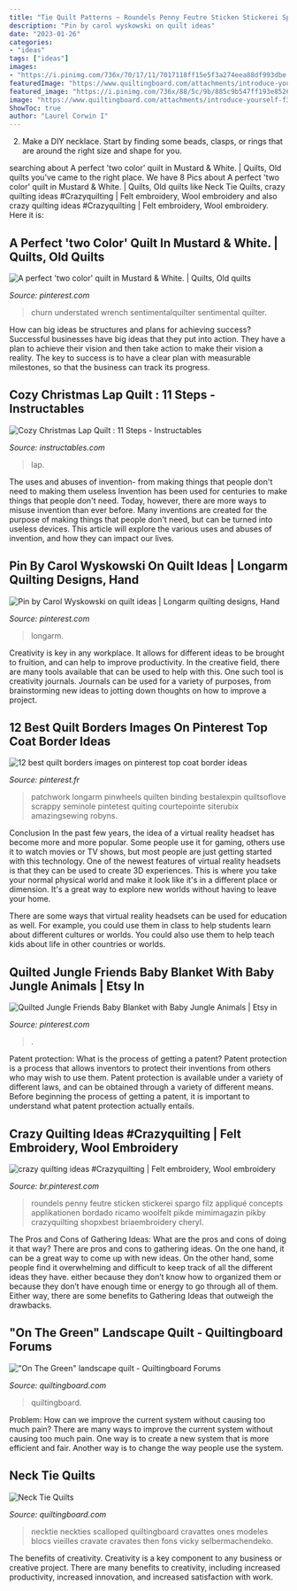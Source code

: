 ```yaml
---
title: "Tie Quilt Patterns ~ Roundels Penny Feutre Sticken Stickerei Spargo Filz Appliqué Concepts Applikationen Bordado Ricamo Woolfelt Pikde Mimimagazin Pikby Crazyquilting Shopxbest Briaembroidery Cheryl"
description: "Pin by carol wyskowski on quilt ideas"
date: "2023-01-26"
categories:
- "ideas"
tags: ["ideas"]
images:
- "https://i.pinimg.com/736x/70/17/11/7017118ff15e5f3a274eea88df993dbe.jpg"
featuredImage: "https://www.quiltingboard.com/attachments/introduce-yourself-f3/93010d1281139200-attachment-93005.jpe"
featured_image: "https://i.pinimg.com/736x/88/5c/9b/885c9b547ff193e852676eba7ca255ac.jpg"
image: "https://www.quiltingboard.com/attachments/introduce-yourself-f3/93010d1281139200-attachment-93005.jpe"
ShowToc: true
author: "Laurel Corwin I"
---
```



2. Make a DIY necklace. Start by finding some beads, clasps, or rings that are around the right size and shape for you.

	

		
searching about A perfect &#039;two color&#039; quilt in Mustard &amp; White. | Quilts, Old quilts you've came to the right place. We have 8 Pics about A perfect &#039;two color&#039; quilt in Mustard &amp; White. | Quilts, Old quilts like Neck Tie Quilts, crazy quilting ideas #Crazyquilting | Felt embroidery, Wool embroidery and also crazy quilting ideas #Crazyquilting | Felt embroidery, Wool embroidery. Here it is:
		
    
## A Perfect &#039;two Color&#039; Quilt In Mustard &amp; White. | Quilts, Old Quilts

<img loading=lazy src="https://i.pinimg.com/736x/2e/72/aa/2e72aadc249a391e01d5afc400f578b6--old-quilts-antique-quilts.jpg" onerror="this.onerror=null;this.src='https://tse3.mm.bing.net/th?id=OIP.yKWEswPWzyWHaDopccg6GQDEEs&amp;pid=15.1';" alt="A perfect &#039;two color&#039; quilt in Mustard &amp; White. | Quilts, Old quilts">

_Source: pinterest.com_

>churn understated wrench sentimentalquilter sentimental quilter. 

	

How can big ideas be structures and plans for achieving success?
Successful businesses have big ideas that they put into action. They have a plan to achieve their vision and then take action to make their vision a reality. The key to success is to have a clear plan with measurable milestones, so that the business can track its progress.

    
## Cozy Christmas Lap Quilt : 11 Steps - Instructables

<img loading=lazy src="https://cdn.instructables.com/ORIG/FK1/3YSL/H9K2G8PJ/FK13YSLH9K2G8PJ.jpg?frame=1" onerror="this.onerror=null;this.src='https://tse4.mm.bing.net/th?id=OIP.LnHWtCYHAN9e_Gp6ksJjLwHaLH&amp;pid=15.1';" alt="Cozy Christmas Lap Quilt : 11 Steps - Instructables">

_Source: instructables.com_

>lap. 

	

The uses and abuses of invention- from making things that people don't need to making them useless
Invention has been used for centuries to make things that people don't need. Today, however, there are more ways to misuse invention than ever before. Many inventions are created for the purpose of making things that people don't need, but can be turned into useless devices. This article will explore the various uses and abuses of invention, and how they can impact our lives.

    
## Pin By Carol Wyskowski On Quilt Ideas | Longarm Quilting Designs, Hand

<img loading=lazy src="https://i.pinimg.com/736x/70/17/11/7017118ff15e5f3a274eea88df993dbe.jpg" onerror="this.onerror=null;this.src='https://tse1.mm.bing.net/th?id=OIP.VqOwUCAWDofsF1dszyAV_AHaJ3&amp;pid=15.1';" alt="Pin by Carol Wyskowski on quilt ideas | Longarm quilting designs, Hand">

_Source: pinterest.com_

>longarm. 

	

Creativity is key in any workplace. It allows for different ideas to be brought to fruition, and can help to improve productivity. In the creative field, there are many tools available that can be used to help with this. One such tool is creativity journals. Journals can be used for a variety of purposes, from brainstorming new ideas to jotting down thoughts on how to improve a project.

    
## 12 Best Quilt Borders Images On Pinterest Top Coat Border Ideas

<img loading=lazy src="https://i.pinimg.com/736x/29/8c/5d/298c5d39675a7b93eeef5b0b087bd7e7.jpg" onerror="this.onerror=null;this.src='https://tse1.mm.bing.net/th?id=OIP.6-j2S7pYFm7rMkKGVnxXAgHaJ3&amp;pid=15.1';" alt="12 best quilt borders images on pinterest top coat border ideas">

_Source: pinterest.fr_

>patchwork longarm pinwheels quilten binding bestalexpin quiltsoflove scrappy seminole pintetest quiting courtepointe siterubix amazingsewing robyns. 

	

Conclusion
In the past few years, the idea of a virtual reality headset has become more and more popular. Some people use it for gaming, others use it to watch movies or TV shows, but most people are just getting started with this technology. 
One of the newest features of virtual reality headsets is that they can be used to create 3D experiences. This is where you take your normal physical world and make it look like it's in a different place or dimension. It's a great way to explore new worlds without having to leave your home. 

There are some ways that virtual reality headsets can be used for education as well. For example, you could use them in class to help students learn about different cultures or worlds. You could also use them to help teach kids about life in other countries or worlds.

    
## Quilted Jungle Friends Baby Blanket With Baby Jungle Animals | Etsy In

<img loading=lazy src="https://i.pinimg.com/736x/88/5c/9b/885c9b547ff193e852676eba7ca255ac.jpg" onerror="this.onerror=null;this.src='https://tse4.mm.bing.net/th?id=OIP.0KMdzQFXMPGqw95GZ_sd-AHaJ6&amp;pid=15.1';" alt="Quilted Jungle Friends Baby Blanket with Baby Jungle Animals | Etsy in">

_Source: pinterest.com_

>. 

	

Patent protection: What is the process of getting a patent?
Patent protection is a process that allows inventors to protect their inventions from others who may wish to use them. Patent protection is available under a variety of different laws, and can be obtained through a variety of different means. Before beginning the process of getting a patent, it is important to understand what patent protection actually entails.

    
## Crazy Quilting Ideas #Crazyquilting | Felt Embroidery, Wool Embroidery

<img loading=lazy src="https://i.pinimg.com/736x/fd/e3/63/fde3636edcdf1d4614126d002c8b7e3c.jpg" onerror="this.onerror=null;this.src='https://tse2.mm.bing.net/th?id=OIP.g6DenrQwooM_RxC5xQdcVAHaLh&amp;pid=15.1';" alt="crazy quilting ideas #Crazyquilting | Felt embroidery, Wool embroidery">

_Source: br.pinterest.com_

>roundels penny feutre sticken stickerei spargo filz appliqué concepts applikationen bordado ricamo woolfelt pikde mimimagazin pikby crazyquilting shopxbest briaembroidery cheryl. 

	

The Pros and Cons of Gathering Ideas: What are the pros and cons of doing it that way?
There are pros and cons to gathering ideas. On the one hand, it can be a great way to come up with new ideas. On the other hand, some people find it overwhelming and difficult to keep track of all the different ideas they have. either because they don’t know how to organized them or because they don’t have enough time or energy to go through all of them. Either way, there are some benefits to Gathering Ideas that outweigh the drawbacks.

    
## &quot;On The Green&quot; Landscape Quilt - Quiltingboard Forums

<img loading=lazy src="https://www.quiltingboard.com/attachments/pictures-f5/610744d1553520608-20190325_092058_resized.jpg" onerror="this.onerror=null;this.src='https://tse2.mm.bing.net/th?id=OIP.gOH3qkZXznSkd2vq5nvoAgHaJ4&amp;pid=15.1';" alt="&quot;On The Green&quot; landscape quilt - Quiltingboard Forums">

_Source: quiltingboard.com_

>quiltingboard. 

	

Problem: How can we improve the current system without causing too much pain?
There are many ways to improve the current system without causing too much pain. One way is to create a new system that is more efficient and fair. Another way is to change the way people use the system.

    
## Neck Tie Quilts

<img loading=lazy src="https://www.quiltingboard.com/attachments/introduce-yourself-f3/93010d1281139200-attachment-93005.jpe" onerror="this.onerror=null;this.src='https://tse2.mm.bing.net/th?id=OIP.beovpdorC0DuBAO4oSOvMQHaFj&amp;pid=15.1';" alt="Neck Tie Quilts">

_Source: quiltingboard.com_

>necktie neckties scalloped quiltingboard cravattes ones modeles blocs vieilles cravate cravates then fons vicky selbermachendeko. 

	

The benefits of creativity.
Creativity is a key component to any business or creative project. There are many benefits to creativity, including increased productivity, increased innovation, and increased satisfaction with work.


